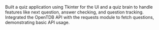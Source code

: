 Built a quiz application using Tkinter for the UI and a quiz brain to handle features like next question, answer checking, and question tracking. Integrated the OpenTDB API with the requests module to fetch questions, demonstrating basic API usage.
